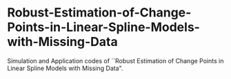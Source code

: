 # Robust-Estimation-of-Change-Points-in-Linear-Spline-Models-with-Missing-Data
Simulation and Application codes of ``Robust Estimation of Change Points in Linear Spline Models with Missing Data".
